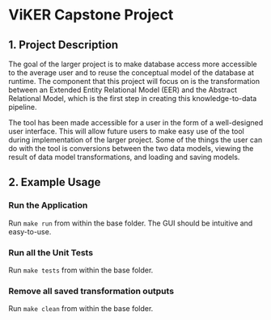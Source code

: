 # ViKER Capstone Project

## 1. Project Description

The goal of the larger project is to make database access more accessible to the average user and to reuse the conceptual model of the database at runtime. The component that this project will focus on is the transformation between an Extended Entity Relational Model (EER) and the Abstract Relational Model, which is the first step in creating this knowledge-to-data pipeline.

The tool has been made accessible for a user in the form of a well-designed user interface. This will allow future users to make easy use of the tool during implementation of the larger project. Some of the things the user can do with the tool is conversions between the two data models, viewing the result of data model transformations, and loading and saving models.

## 2. Example Usage

### Run the Application

Run `make run` from within the base folder. The GUI should be intuitive and easy-to-use.

### Run all the Unit Tests

Run `make tests` from within the base folder.

### Remove all saved transformation outputs

Run `make clean` from within the base folder.  
